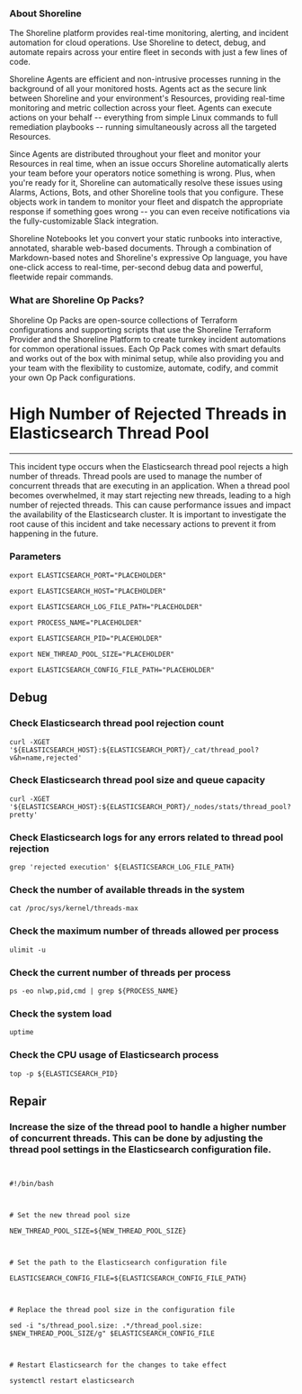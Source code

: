 
### About Shoreline
The Shoreline platform provides real-time monitoring, alerting, and incident automation for cloud operations. Use Shoreline to detect, debug, and automate repairs across your entire fleet in seconds with just a few lines of code.

Shoreline Agents are efficient and non-intrusive processes running in the background of all your monitored hosts. Agents act as the secure link between Shoreline and your environment's Resources, providing real-time monitoring and metric collection across your fleet. Agents can execute actions on your behalf -- everything from simple Linux commands to full remediation playbooks -- running simultaneously across all the targeted Resources.

Since Agents are distributed throughout your fleet and monitor your Resources in real time, when an issue occurs Shoreline automatically alerts your team before your operators notice something is wrong. Plus, when you're ready for it, Shoreline can automatically resolve these issues using Alarms, Actions, Bots, and other Shoreline tools that you configure. These objects work in tandem to monitor your fleet and dispatch the appropriate response if something goes wrong -- you can even receive notifications via the fully-customizable Slack integration.

Shoreline Notebooks let you convert your static runbooks into interactive, annotated, sharable web-based documents. Through a combination of Markdown-based notes and Shoreline's expressive Op language, you have one-click access to real-time, per-second debug data and powerful, fleetwide repair commands.

### What are Shoreline Op Packs?
Shoreline Op Packs are open-source collections of Terraform configurations and supporting scripts that use the Shoreline Terraform Provider and the Shoreline Platform to create turnkey incident automations for common operational issues. Each Op Pack comes with smart defaults and works out of the box with minimal setup, while also providing you and your team with the flexibility to customize, automate, codify, and commit your own Op Pack configurations.

# High Number of Rejected Threads in Elasticsearch Thread Pool
---

This incident type occurs when the Elasticsearch thread pool rejects a high number of threads. Thread pools are used to manage the number of concurrent threads that are executing in an application. When a thread pool becomes overwhelmed, it may start rejecting new threads, leading to a high number of rejected threads. This can cause performance issues and impact the availability of the Elasticsearch cluster. It is important to investigate the root cause of this incident and take necessary actions to prevent it from happening in the future.

### Parameters
```shell
export ELASTICSEARCH_PORT="PLACEHOLDER"

export ELASTICSEARCH_HOST="PLACEHOLDER"

export ELASTICSEARCH_LOG_FILE_PATH="PLACEHOLDER"

export PROCESS_NAME="PLACEHOLDER"

export ELASTICSEARCH_PID="PLACEHOLDER"

export NEW_THREAD_POOL_SIZE="PLACEHOLDER"

export ELASTICSEARCH_CONFIG_FILE_PATH="PLACEHOLDER"
```

## Debug

### Check Elasticsearch thread pool rejection count
```shell
curl -XGET '${ELASTICSEARCH_HOST}:${ELASTICSEARCH_PORT}/_cat/thread_pool?v&h=name,rejected'
```

### Check Elasticsearch thread pool size and queue capacity
```shell
curl -XGET '${ELASTICSEARCH_HOST}:${ELASTICSEARCH_PORT}/_nodes/stats/thread_pool?pretty'
```

### Check Elasticsearch logs for any errors related to thread pool rejection
```shell
grep 'rejected execution' ${ELASTICSEARCH_LOG_FILE_PATH}
```

### Check the number of available threads in the system
```shell
cat /proc/sys/kernel/threads-max
```

### Check the maximum number of threads allowed per process
```shell
ulimit -u
```

### Check the current number of threads per process
```shell
ps -eo nlwp,pid,cmd | grep ${PROCESS_NAME}
```

### Check the system load
```shell
uptime
```

### Check the CPU usage of Elasticsearch process
```shell
top -p ${ELASTICSEARCH_PID}
```

## Repair

### Increase the size of the thread pool to handle a higher number of concurrent threads. This can be done by adjusting the thread pool settings in the Elasticsearch configuration file.
```shell


#!/bin/bash



# Set the new thread pool size

NEW_THREAD_POOL_SIZE=${NEW_THREAD_POOL_SIZE}



# Set the path to the Elasticsearch configuration file

ELASTICSEARCH_CONFIG_FILE=${ELASTICSEARCH_CONFIG_FILE_PATH}



# Replace the thread pool size in the configuration file

sed -i "s/thread_pool.size: .*/thread_pool.size: $NEW_THREAD_POOL_SIZE/g" $ELASTICSEARCH_CONFIG_FILE



# Restart Elasticsearch for the changes to take effect

systemctl restart elasticsearch


```